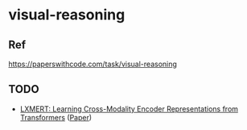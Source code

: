 # visual-reasoning

## Ref

https://paperswithcode.com/task/visual-reasoning

## TODO

- [LXMERT: Learning Cross-Modality Encoder Representations from Transformers](https://paperswithcode.com/paper/lxmert-learning-cross-modality-encoder) ([Paper](https://aclanthology.org/D19-1514.pdf))